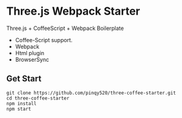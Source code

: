 # Three.js Webpack Starter

Three.js + CoffeeScript + Webpack Boilerplate

- Coffee-Script support.
- Webpack
- Html plugin
- BrowserSync

## Get Start

```
git clone https://github.com/pinqy520/three-coffee-starter.git
cd three-coffee-starter
npm install
npm start
```